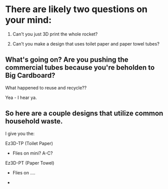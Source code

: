 # There are likely two questions on your mind:


1. Can't you just 3D print the whole rocket?

2. Can't you make a design that uses toilet paper and paper towel tubes?

## What's going on? Are you pushing the commercial tubes because you're beholden to Big Cardboard? 

What happened to reuse and recycle??

Yea - I hear ya. 

## So here are a couple designs that utilize common household waste. 

I give you the:

Ez3D-TP (Toilet Paper)
 - Flies on mini? A-C?

Ez3D-PT (Paper Towel)
 - Flies on ....

 - 
